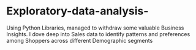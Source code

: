 # Exploratory-data-analysis-
Using Python Libraries, managed to withdraw some valuable Business Insights.
I dove deep into Sales data to identify patterns and preferences among Shoppers across different Demographic segments
